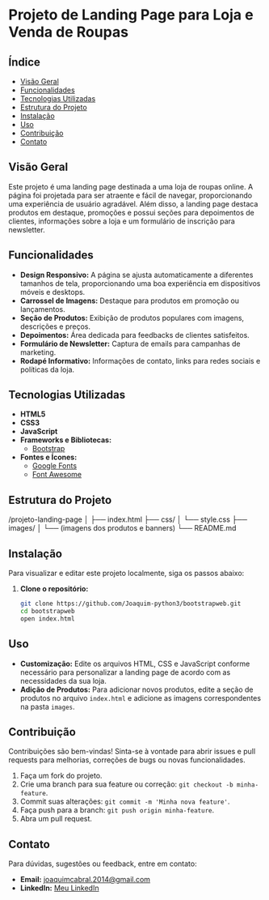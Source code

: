 # Projeto de Landing Page para Loja e Venda de Roupas

## Índice

- [Visão Geral](#visão-geral)
- [Funcionalidades](#funcionalidades)
- [Tecnologias Utilizadas](#tecnologias-utilizadas)
- [Estrutura do Projeto](#estrutura-do-projeto)
- [Instalação](#instalação)
- [Uso](#uso)
- [Contribuição](#contribuição)
- [Contato](#contato)

## Visão Geral

Este projeto é uma landing page destinada a uma loja de roupas online. A página foi projetada para ser atraente e fácil de navegar, proporcionando uma experiência de usuário agradável. Além disso, a landing page destaca produtos em destaque, promoções e possui seções para depoimentos de clientes, informações sobre a loja e um formulário de inscrição para newsletter.

## Funcionalidades

- **Design Responsivo:** A página se ajusta automaticamente a diferentes tamanhos de tela, proporcionando uma boa experiência em dispositivos móveis e desktops.
- **Carrossel de Imagens:** Destaque para produtos em promoção ou lançamentos.
- **Seção de Produtos:** Exibição de produtos populares com imagens, descrições e preços.
- **Depoimentos:** Área dedicada para feedbacks de clientes satisfeitos.
- **Formulário de Newsletter:** Captura de emails para campanhas de marketing.
- **Rodapé Informativo:** Informações de contato, links para redes sociais e políticas da loja.

## Tecnologias Utilizadas

- **HTML5**
- **CSS3**
- **JavaScript**
- **Frameworks e Bibliotecas:**
  - [Bootstrap](https://getbootstrap.com/)
- **Fontes e Ícones:**
  - [Google Fonts](https://fonts.google.com/)
  - [Font Awesome](https://fontawesome.com/)

## Estrutura do Projeto
/projeto-landing-page
│
├── index.html
├── css/
│ └── style.css
├── images/
│ └── (imagens dos produtos e banners)
└── README.md

## Instalação

Para visualizar e editar este projeto localmente, siga os passos abaixo:

1. **Clone o repositório:**
   ```bash
   git clone https://github.com/Joaquim-python3/bootstrapweb.git
   cd bootstrapweb
   open index.html

## Uso

- **Customização:** Edite os arquivos HTML, CSS e JavaScript conforme necessário para personalizar a landing page de acordo com as necessidades da sua loja.
- **Adição de Produtos:** Para adicionar novos produtos, edite a seção de produtos no arquivo `index.html` e adicione as imagens correspondentes na pasta `images`.

## Contribuição

Contribuições são bem-vindas! Sinta-se à vontade para abrir issues e pull requests para melhorias, correções de bugs ou novas funcionalidades.

1. Faça um fork do projeto.
2. Crie uma branch para sua feature ou correção: `git checkout -b minha-feature`.
3. Commit suas alterações: `git commit -m 'Minha nova feature'`.
4. Faça push para a branch: `git push origin minha-feature`.
5. Abra um pull request.

## Contato

Para dúvidas, sugestões ou feedback, entre em contato:

- **Email:** [joaquimcabral.2014@gmail.com](mailto:joaquimcabral.2014@gmail.com)
- **LinkedIn:** [Meu LinkedIn](https://www.linkedin.com/in/joaquim-cabral-235279231/)


